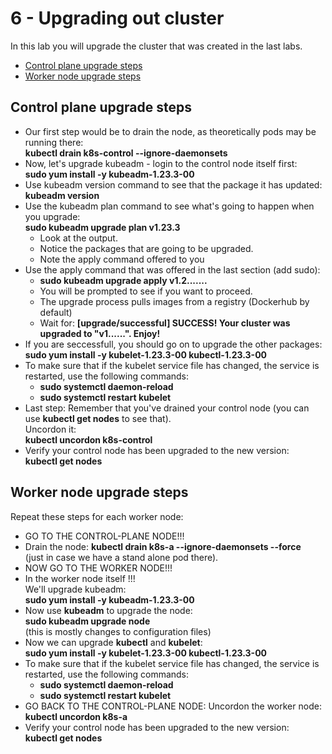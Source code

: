 # 6 - Upgrading out cluster

In this lab you will upgrade the cluster that was created in the last labs.

- [Control plane upgrade steps](#Control-plane-upgrade-steps)
- [Worker node upgrade steps](#Worker-node-upgrade-steps)

## Control plane upgrade steps

- Our first step would be to drain the node, as theoretically pods may be running there:  
**kubectl drain k8s-control --ignore-daemonsets**
- Now, let's upgrade kubeadm - login to the control node itself first:  
**sudo yum install -y kubeadm-1.23.3-00**
- Use kubeadm version command to see that the package it has updated:  
**kubeadm version**
- Use the kubeadm plan command to see what's going to happen when you upgrade:  
**sudo kubeadm upgrade plan v1.23.3**  
  - Look at the output.  
  - Notice the packages that are going to be upgraded.  
  - Note the apply command offered to you
- Use the apply command that was offered in the last section (add sudo):  
  - **sudo kubeadm upgrade apply v1.2.......**
  - You will be prompted to see if you want to proceed.
  - The upgrade process pulls images from a registry (Dockerhub by default)
  - Wait for: **[upgrade/successful] SUCCESS! Your cluster was upgraded to "v1......". Enjoy!**  
- If you are seccessfull, you should go on to upgrade the other packages:   
**sudo yum install -y kubelet-1.23.3-00 kubectl-1.23.3-00**
- To make sure that if the kubelet service file has changed, the service is restarted, use the following commands:  
  - **sudo systemctl daemon-reload** 
  - **sudo systemctl restart kubelet**
- Last step:
Remember that you've drained your control node (you can use **kubectl get nodes** to see that).  
Uncordon it:  
**kubectl uncordon k8s-control**  
- Verify your control node has been upgraded to the new version:  
**kubectl get nodes**  

## Worker node upgrade steps

Repeat these steps for each worker node:
- GO TO THE CONTROL-PLANE NODE!!!
- Drain the node:
**kubectl drain k8s-a --ignore-daemonsets --force**  
(just in case we have a stand alone pod there).
- NOW GO TO THE WORKER NODE!!!
- In the worker node itself !!!  
We'll upgrade kubeadm:  
**sudo yum install -y  kubeadm-1.23.3-00**
- Now use **kubeadm** to upgrade the node:  
**sudo kubeadm upgrade node**  
(this is mostly changes to configuration files)  
- Now we can upgrade **kubectl** and **kubelet**:  
**sudo yum install -y kubelet-1.23.3-00 kubectl-1.23.3-00**
- To make sure that if the kubelet service file has changed, the service is restarted, use the following commands:  
  - **sudo systemctl daemon-reload** 
  - **sudo systemctl restart kubelet**
- GO BACK TO THE CONTROL-PLANE NODE:
Uncordon the worker node:  
**kubectl uncordon k8s-a**  
- Verify your control node has been upgraded to the new version:  
**kubectl get nodes**  